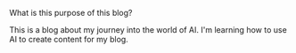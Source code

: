 What is this purpose of this blog?

This is a blog about my journey into the world of AI. I'm learning how to use AI to create content for my blog.